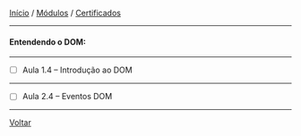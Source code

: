 [Início](https://github.com/Thalyalm/curso-javascript) / 
[Módulos](https://github.com/Thalyalm/curso-javascript/tree/master/modulos/readme.md) /
[Certificados](https://github.com/Thalyalm/curso-javascript/tree/master/certificados)

---

#### Entendendo o DOM:

---

- [ ] Aula 1.4 – Introdução ao DOM

---

- [ ] Aula 2.4 – Eventos DOM

---

[Voltar](/modulos/readme.md)